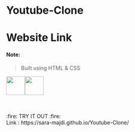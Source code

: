 # Youtube-Clone


# Website Link



#### Note:
> Built using HTML & CSS
> 

<img height=50 src="https://cdn.jsdelivr.net/gh/devicons/devicon/icons/html5/html5-original.svg" /><img height=50 src="https://cdn.jsdelivr.net/gh/devicons/devicon/icons/css3/css3-original.svg" />

</br>
</br>
:fire: TRY IT OUT :fire: 
</br>
 Link : https://sara-majdi.github.io/Youtube-Clone/


